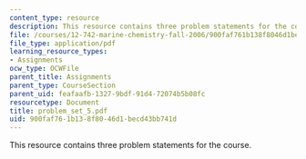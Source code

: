 ```yaml
---
content_type: resource
description: This resource contains three problem statements for the course.
file: /courses/12-742-marine-chemistry-fall-2006/900faf761b138f8046d1becd43bb741d_problem_set_5.pdf
file_type: application/pdf
learning_resource_types:
- Assignments
ocw_type: OCWFile
parent_title: Assignments
parent_type: CourseSection
parent_uid: feafaafb-1327-9bdf-91d4-72074b5b08fc
resourcetype: Document
title: problem_set_5.pdf
uid: 900faf76-1b13-8f80-46d1-becd43bb741d
---
```

This resource contains three problem statements for the course.

